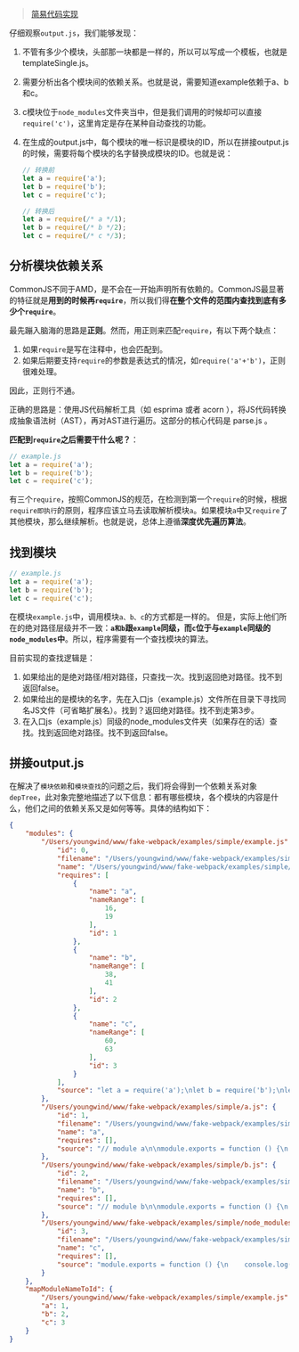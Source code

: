 > [简易代码实现](https://github.com/youngwind/fake-webpack/tree/1bfcd0edf10f1a2ff3bfd7c418e7490a735b9823/lib)

仔细观察`output.js`，我们能够发现：

1. 不管有多少个模块，头部那一块都是一样的，所以可以写成一个模板，也就是templateSingle.js。

2. 需要分析出各个模块间的依赖关系。也就是说，需要知道example依赖于a、b和c。

3. c模块位于`node_modules`文件夹当中，但是我们调用的时候却可以直接`require('c')`，这里肯定是存在某种自动查找的功能。

4. 在生成的output.js中，每个模块的唯一标识是模块的ID，所以在拼接output.js的时候，需要将每个模块的名字替换成模块的ID。也就是说：

   ```js
   // 转换前
   let a = require('a');
   let b = require('b');
   let c = require('c');
   
   // 转换后
   let a = require(/* a */1);
   let b = require(/* b */2);
   let c = require(/* c */3);
   ```

## 分析模块依赖关系

CommonJS不同于AMD，是不会在一开始声明所有依赖的。CommonJS最显著的特征就是**用到的时候再`require`**，所以我们得**在整个文件的范围内查找到底有多少个`require`**。

最先蹦入脑海的思路是**正则**。然而，用正则来匹配`require`，有以下两个缺点：

1. 如果`require`是写在注释中，也会匹配到。
2. 如果后期要支持`require`的参数是表达式的情况，如`require('a'+'b')`，正则很难处理。

因此，正则行不通。

正确的思路是：使用JS代码解析工具（如 esprima 或者 acorn ），将JS代码转换成抽象语法树（AST），再对AST进行遍历。这部分的核心代码是 parse.js 。

**匹配到`require`之后需要干什么呢？**：

```js
// example.js
let a = require('a');
let b = require('b');
let c = require('c');
```

有三个`require`，按照CommonJS的规范，在检测到第一个`require`的时候，根据`require即执行`的原则，程序应该立马去读取解析模块`a`。如果模块`a`中又`require`了其他模块，那么继续解析。也就是说，总体上遵循**深度优先遍历算法**。

## 找到模块

```js
// example.js
let a = require('a');
let b = require('b');
let c = require('c');
```

在模块`example.js`中，调用模块`a、b、c`的方式都是一样的。
但是，实际上他们所在的绝对路径层级并不一致：**`a和b`跟`example`同级，而`c`位于与`example`同级的`node_modules`中**。所以，程序需要有一个查找模块的算法。

目前实现的查找逻辑是：

1. 如果给出的是绝对路径/相对路径，只查找一次。找到返回绝对路径。找不到返回false。
2. 如果给出的是模块的名字，先在入口js（example.js）文件所在目录下寻找同名JS文件（可省略扩展名）。找到？返回绝对路径。找不到走第3步。
3. 在入口js（example.js）同级的node_modules文件夹（如果存在的话）查找。找到返回绝对路径。找不到返回false。

## 拼接output.js

在解决了`模块依赖`和`模块查找`的问题之后，我们将会得到一个依赖关系对象`depTree`，此对象完整地描述了以下信息：都有哪些模块，各个模块的内容是什么，他们之间的依赖关系又是如何等等。具体的结构如下：

```json
{
    "modules": {
        "/Users/youngwind/www/fake-webpack/examples/simple/example.js": {
            "id": 0,
            "filename": "/Users/youngwind/www/fake-webpack/examples/simple/example.js",
            "name": "/Users/youngwind/www/fake-webpack/examples/simple/example.js",
            "requires": [
                {
                    "name": "a",
                    "nameRange": [
                        16,
                        19
                    ],
                    "id": 1
                },
                {
                    "name": "b",
                    "nameRange": [
                        38,
                        41
                    ],
                    "id": 2
                },
                {
                    "name": "c",
                    "nameRange": [
                        60,
                        63
                    ],
                    "id": 3
                }
            ],
            "source": "let a = require('a');\nlet b = require('b');\nlet c = require('c');\na();\nb();\nc();\n"
        },
        "/Users/youngwind/www/fake-webpack/examples/simple/a.js": {
            "id": 1,
            "filename": "/Users/youngwind/www/fake-webpack/examples/simple/a.js",
            "name": "a",
            "requires": [],
            "source": "// module a\n\nmodule.exports = function () {\n    console.log('a')\n};"
        },
        "/Users/youngwind/www/fake-webpack/examples/simple/b.js": {
            "id": 2,
            "filename": "/Users/youngwind/www/fake-webpack/examples/simple/b.js",
            "name": "b",
            "requires": [],
            "source": "// module b\n\nmodule.exports = function () {\n    console.log('b')\n};"
        },
        "/Users/youngwind/www/fake-webpack/examples/simple/node_modules/c.js": {
            "id": 3,
            "filename": "/Users/youngwind/www/fake-webpack/examples/simple/node_modules/c.js",
            "name": "c",
            "requires": [],
            "source": "module.exports = function () {\n    console.log('c')\n}"
        }
    },
    "mapModuleNameToId": {
        "/Users/youngwind/www/fake-webpack/examples/simple/example.js": 0,
        "a": 1,
        "b": 2,
        "c": 3
    }
}
```

